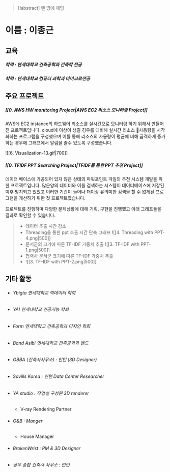 > [!abstract] 멘 땅에 헤딩
	
# 이름 : 이종근

## 교육
##### 학력 : 연세대학교 건축공학과 건축학 전공
##### 학력 : 연세대학교 컴퓨터 과학과 마이크로전공

## 주요 프로젝트 
##### [[0. AWS HW monitoring Project|AWS EC2 리소스 모니터링 Project]]

AWS에 EC2 instance의 하드웨어 리소스를 실시간으로 모니터링 하기 위해서 만들어진 프로젝트입니다.
cloud에 이상이 생길 경우를 대비해 실시간 리소스 사용량을 시각화하는 프로그램을 구성했으며 이를 통해 리소스의 사용량이 평균에 비해 급격하게 증가하는 경우에 그래프에서 알림을 줄수 있도록 구성했습니다.

![[6. Visualization-13.gif|700]]

##### [[0. TFIDF PPT Searching Project|TFIDF를 통한 PPT 추천 Project]]

데이터 베이스에 가공되어 있지 않은 상태의 파워포인트 파일의 추천 시스템 개발을 위한 프로젝트입니다. 많은양의 데이터와 이를 검색하는 시스템이 데이터베이스에 저장된 이후 방치되고 있었고 이러한 기간이 늘어나 더이상 유의미한 검색을 할 수 없게된 프로그램을 개선하기 위한 첫 프로젝트였습니다.

프로젝트를 진행하며 다양한 문제상황에 대해 기획, 구현을 진행했고 아래 그래프들을 결과로 확인할 수 있습니다.

> * 데이터 추출 시간 감소
> * Threading을 통한 ppt 추출 시간 단축 그래프
> ![[4. Threading with PPT-4.png|500]]
> * 문서군의 크기에 따른 TF-IDF 가중치 추출
> ![[3. TF-IDF with PPT-1.png|500]]
> * 협력사 문서군 크기에 따른 TF-IDF 가중치 추출
> * ![[3. TF-IDF with PPT-2.png|500]]

## 기타 활동

* ###### Ybigta 연세대학교 빅데이터 학회
* ###### YAI 연세대학교 인공지능 학회
* ###### Form 연세대학교 건축공학과 디자인 학회
* ###### Band Asibi 연세대학교 건축공학과 밴드
* ###### OBBA (건축사사무소) : 인턴 (3D Designer)
* ###### Savills Korea : 인턴 Data Center Researcher
* ###### YA studio : 작업실 구성원 3D renderer
	* V-ray Rendering Partner
* ###### O&B : Manger
	* House Manager
* ###### BrokenWrist : PM & 3D Designer
* ###### 삼우 종합 건축사 사무소 : 인턴